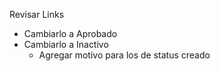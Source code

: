 Revisar Links
- Cambiarlo a Aprobado
- Cambiarlo a Inactivo
	- Agregar motivo para los de status creado

